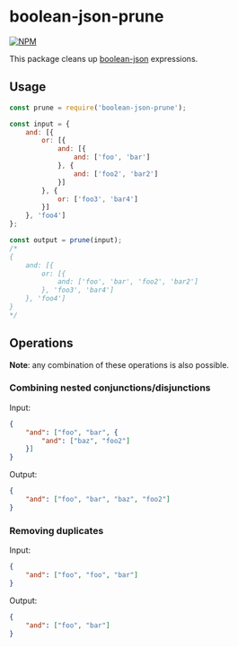 # boolean-json-prune

[![NPM](https://nodei.co/npm/boolean-json-prune.png)](https://npmjs.org/package/boolean-json-prune)

This package cleans up [boolean-json](https://github.com/kemitchell/boolean-json-schema.json) expressions.

## Usage

```javascript
const prune = require('boolean-json-prune');

const input = {
    and: [{
        or: [{
            and: [{
                and: ['foo', 'bar']
            }, {
                and: ['foo2', 'bar2']
            }]
        }, {
            or: ['foo3', 'bar4']
        }]
    }, 'foo4']
};

const output = prune(input);
/*
{
    and: [{
        or: [{
            and: ['foo', 'bar', 'foo2', 'bar2']
        }, 'foo3', 'bar4']
    }, 'foo4']
}
*/
```

## Operations

**Note**: any combination of these operations is also possible.

### Combining nested conjunctions/disjunctions

Input:

```json
{
    "and": ["foo", "bar", {
        "and": ["baz", "foo2"]
    }]
}
```

Output:

```json
{
    "and": ["foo", "bar", "baz", "foo2"]
}
```

### Removing duplicates

Input:

```json
{
    "and": ["foo", "foo", "bar"]
}
```

Output:

```json
{
    "and": ["foo", "bar"]
}
```

